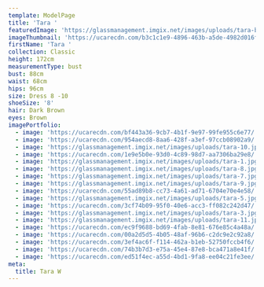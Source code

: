 ```yaml
---
template: ModelPage
title: 'Tara '
featuredImage: 'https://glassmanagement.imgix.net/images/uploads/tara-banner.jpg'
imageThumbnail: 'https://ucarecdn.com/b3c1c1e9-4896-463b-a5de-4982d016f903/'
firstName: 'Tara '
collection: Classic
height: 172cm
measurementType: bust
bust: 88cm
waist: 68cm
hips: 96cm
size: Dress 8 -10
shoeSize: '8'
hair: Dark Brown
eyes: Brown
imagePortfolio:
  - image: 'https://ucarecdn.com/bf443a36-9cb7-4b1f-9e97-99fe955c6e77/'
  - image: 'https://ucarecdn.com/954aecd8-8aa6-428f-a3ef-97ccb08902a9/'
  - image: 'https://glassmanagement.imgix.net/images/uploads/tara-10.jpg'
  - image: 'https://ucarecdn.com/1e9e5b0e-93d0-4c89-98d7-aa7306ba29e8/'
  - image: 'https://glassmanagement.imgix.net/images/uploads/tara-1.jpg'
  - image: 'https://glassmanagement.imgix.net/images/uploads/tara-8.jpg'
  - image: 'https://glassmanagement.imgix.net/images/uploads/tara-7.jpg'
  - image: 'https://glassmanagement.imgix.net/images/uploads/tara-9.jpg'
  - image: 'https://ucarecdn.com/55ad89b8-cc73-4a61-ad71-6704e70e4e58/'
  - image: 'https://glassmanagement.imgix.net/images/uploads/tara-5.jpg'
  - image: 'https://ucarecdn.com/3cf74b09-95f0-40e6-acc3-ff082c242d47/'
  - image: 'https://glassmanagement.imgix.net/images/uploads/tara-3.jpg'
  - image: 'https://glassmanagement.imgix.net/images/uploads/tara-11.jpg'
  - image: 'https://ucarecdn.com/ec9f9688-bd69-4fab-8e81-676e85c4a48a/'
  - image: 'https://ucarecdn.com/00a2d5d5-4b05-48af-96b6-c2dc9e2c92a8/'
  - image: 'https://ucarecdn.com/3ef4ac6f-f114-462a-b1eb-52750fccb4f6/'
  - image: 'https://ucarecdn.com/74b3b7d3-e75a-45e4-87e8-bca471a8e41f/'
  - image: 'https://ucarecdn.com/ed51f4ec-a55d-4bd1-9fa8-ee04c21fe3ee/'
meta:
  title: Tara W
---
```


